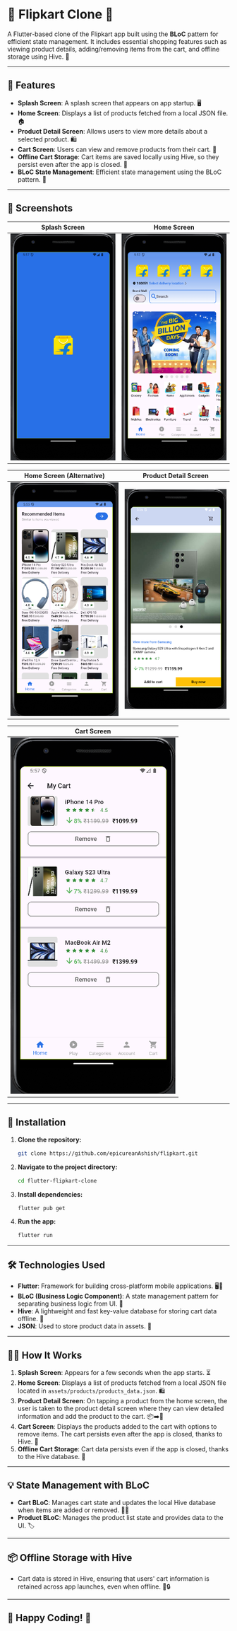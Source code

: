 # 📱 Flipkart Clone 🛒

A Flutter-based clone of the Flipkart app built using the **BLoC** pattern for efficient state management. It includes essential shopping features such as viewing product details, adding/removing items from the cart, and offline storage using Hive. 🚀

---

## 🌟 Features

- **Splash Screen**: A splash screen that appears on app startup. 🖥️
- **Home Screen**: Displays a list of products fetched from a local JSON file. 🏠
- **Product Detail Screen**: Allows users to view more details about a selected product. 🛍️
- **Cart Screen**: Users can view and remove products from their cart. 🛒
- **Offline Cart Storage**: Cart items are saved locally using Hive, so they persist even after the app is closed. 💾
- **BLoC State Management**: Efficient state management using the BLoC pattern. 🧠

---

## 📸 Screenshots

| Splash Screen | Home Screen |
|--------------|------------|
| ![Splash Screen](assets/screenshots/splash_screen.png) | ![Home Screen](assets/screenshots/home_screen.png) |

| Home Screen (Alternative) | Product Detail Screen |
|--------------------------|----------------------|
| ![Home Screen](assets/screenshots/home_screen2.png) | ![Product Detail Screen](assets/screenshots/product_detail_screen.png) |

| Cart Screen |
|------------|
| ![Cart Screen](assets/screenshots/cart_screen.png) |

---

## 🚀 Installation

1. **Clone the repository:**
   ```bash
   git clone https://github.com/epicureanAshish/flipkart.git
   ```

2. **Navigate to the project directory:**
   ```bash
   cd flutter-flipkart-clone
   ```

3. **Install dependencies:**
   ```bash
   flutter pub get
   ```

4. **Run the app:**
   ```bash
   flutter run
   ```

---

## 🛠️ Technologies Used

- **Flutter**: Framework for building cross-platform mobile applications. 🖥️📱
- **BLoC (Business Logic Component)**: A state management pattern for separating business logic from UI. 🧠
- **Hive**: A lightweight and fast key-value database for storing cart data offline. 💾
- **JSON**: Used to store product data in assets. 📄

---

## 🧑‍💻 How It Works

1. **Splash Screen**: Appears for a few seconds when the app starts. ⏳
2. **Home Screen**: Displays a list of products fetched from a local JSON file located in `assets/products/products_data.json`. 🛍️
3. **Product Detail Screen**: On tapping a product from the home screen, the user is taken to the product detail screen where they can view detailed information and add the product to the cart. 📦➡️🛒
4. **Cart Screen**: Displays the products added to the cart with options to remove items. The cart persists even after the app is closed, thanks to Hive. 💾
5. **Offline Cart Storage**: Cart data persists even if the app is closed, thanks to the Hive database. 📲

---

## 💡 State Management with BLoC

- **Cart BLoC**: Manages cart state and updates the local Hive database when items are added or removed. 🛒🔄
- **Product BLoC**: Manages the product list state and provides data to the UI. 🏷️

---

## 📦 Offline Storage with Hive

- Cart data is stored in Hive, ensuring that users' cart information is retained across app launches, even when offline. 💾🔒

---

## 🎉 Happy Coding! 🚀